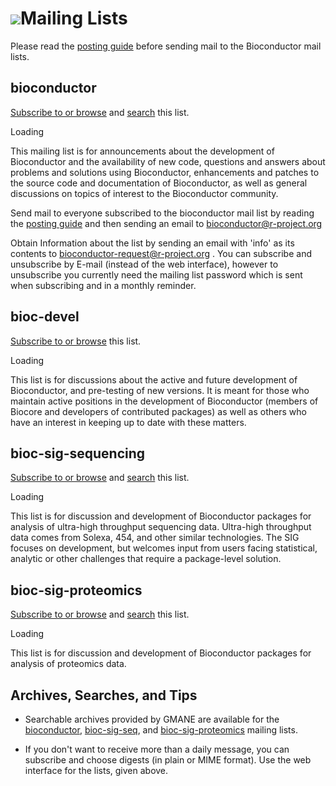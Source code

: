# ![](/images/icons/help.gif)Mailing Lists #

Please read the [posting guide][5] before sending mail to the
Bioconductor mail lists.

<a name="bioconductor"></a>
## bioconductor ##

[Subscribe to or browse][4] and [search][3] this list.

<div id="cse" style="width: 100%;">Loading</div>
<script src="http://www.google.com/jsapi" type="text/javascript"></script>
<script type="text/javascript">
  google.load('search', '1', {language : 'en'});
  google.setOnLoadCallback(function() {
    var customSearchControl = new google.search.CustomSearchControl('017744773928675644276:6ko94t64bqi');
    customSearchControl.setResultSetSize(google.search.Search.FILTERED_CSE_RESULTSET);
    customSearchControl.draw('cse');
  }, true);
</script>
<link rel="stylesheet" href="http://www.google.com/cse/style/look/default.css" type="text/css" />



This mailing list is for announcements about the development of
Bioconductor and the availability of new code, questions and answers
about problems and solutions using Bioconductor, enhancements and
patches to the source code and documentation of Bioconductor, as
well as general discussions on topics of interest to the
Bioconductor community.

Send mail to everyone subscribed to the bioconductor mail list by
reading the [posting guide][5] and then sending an email to
[bioconductor@r-project.org][6]

Obtain Information about the list by sending an email with 'info' as
its contents to [bioconductor-request@r-project.org][7] . You can
subscribe and unsubscribe by E-mail (instead of the web interface),
however to unsubscribe you currently need the mailing list password
which is sent when subscribing and in a monthly reminder.

<a name="bioc-devel"></a>
## bioc-devel ##

[Subscribe to or browse][8] this list.

<div id="cse1" style="width: 100%;">Loading</div>
<script src="http://www.google.com/jsapi" type="text/javascript"></script>
<script type="text/javascript">
  google.load('search', '1', {language : 'en'});
  google.setOnLoadCallback(function() {
    var customSearchControl = new google.search.CustomSearchControl('017744773928675644276:xeuhyddyegs');
    customSearchControl.setResultSetSize(google.search.Search.FILTERED_CSE_RESULTSET);
    customSearchControl.draw('cse1');
  }, true);
</script>



This list is for discussions about the active and future development
of Bioconductor, and pre-testing of new versions. It is meant for
those who maintain active positions in the development of Bioconductor
(members of Biocore and developers of contributed packages) as well as
others who have an interest in keeping up to date with these matters.

<a name="bioc-sig-sequencing"></a>
## bioc-sig-sequencing ##

[Subscribe to or browse][9] and [search][12] this list.

<div id="cse2" style="width: 100%;">Loading</div>
<script src="http://www.google.com/jsapi" type="text/javascript"></script>
<script type="text/javascript">
  google.load('search', '1', {language : 'en'});
  google.setOnLoadCallback(function() {
    var customSearchControl = new google.search.CustomSearchControl('017744773928675644276:qi-wohkafso');
    customSearchControl.setResultSetSize(google.search.Search.FILTERED_CSE_RESULTSET);
    customSearchControl.draw('cse2');
  }, true);
</script>
<link rel="stylesheet" href="http://www.google.com/cse/style/look/default.css" type="text/css" />

This list is for discussion and development of Bioconductor packages
for analysis of ultra-high throughput sequencing data. Ultra-high
throughput data comes from Solexa, 454, and other similar
technologies. The SIG focuses on development, but welcomes input from
users facing statistical, analytic or other challenges that require a
package-level solution.

<a name="bioc-sig-proteomics"></a>
## bioc-sig-proteomics ##

[Subscribe to or browse][13] and [search][14] this list.

<div id="cse3" style="width: 100%;">Loading</div>
<script src="http://www.google.com/jsapi" type="text/javascript"></script>
<script type="text/javascript">
  google.load('search', '1', {language : 'en'});
  google.setOnLoadCallback(function() {
    var customSearchControl = new google.search.CustomSearchControl('017744773928675644276:ihbnj0t_f7k');
    customSearchControl.setResultSetSize(google.search.Search.FILTERED_CSE_RESULTSET);
    customSearchControl.draw('cse3');
  }, true);
</script>
<link rel="stylesheet" href="http://www.google.com/cse/style/look/default.css" type="text/css" />



This list is for discussion and development of Bioconductor packages
for analysis of proteomics data.


## Archives, Searches, and Tips ##

 - Searchable archives provided by GMANE are available for the
   [bioconductor][3], [bioc-sig-seq][12], and [bioc-sig-proteomics][14] mailing lists.

 - If you don't want to receive more than a daily message, you can
   subscribe and choose digests (in plain or MIME format). Use the web
   interface for the lists, given above.


[3]: http://dir.gmane.org/gmane.science.biology.informatics.conductor
[4]: https://stat.ethz.ch/mailman/listinfo/bioconductor
[5]: /help/mailing-list/posting-guide/
[6]: mailto:bioconductor@r-project.org
[7]: mailto:bioconductor-request@r-project.org
[8]: https://stat.ethz.ch/mailman/listinfo/bioc-devel
[9]: https://stat.ethz.ch/mailman/listinfo/bioc-sig-sequencing
[12]: http://dir.gmane.org/gmane.comp.lang.r.sequencing
[13]: https://stat.ethz.ch/mailman/listinfo/bioc-sig-proteomics
[14]: https://stat.ethz.ch/pipermail/bioc-sig-proteomics/

